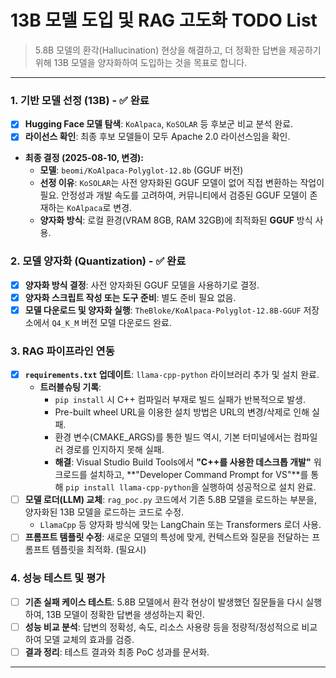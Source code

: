 # 13B 모델 도입 및 RAG 고도화 TODO List

> 5.8B 모델의 환각(Hallucination) 현상을 해결하고, 더 정확한 답변을 제공하기 위해 13B 모델을 양자화하여 도입하는 것을 목표로 합니다.

---

### 1. 기반 모델 선정 (13B) - ✅ 완료

- [x] **Hugging Face 모델 탐색**: `KoAlpaca`, `KoSOLAR` 등 후보군 비교 분석 완료.
- [x] **라이선스 확인**: 최종 후보 모델들이 모두 Apache 2.0 라이선스임을 확인.
- **최종 결정 (2025-08-10, 변경):**
  - **모델**: `beomi/KoAlpaca-Polyglot-12.8b` (GGUF 버전)
  - **선정 이유**: `KoSOLAR`는 사전 양자화된 GGUF 모델이 없어 직접 변환하는 작업이 필요. 안정성과 개발 속도를 고려하여, 커뮤니티에서 검증된 GGUF 모델이 존재하는 `KoAlpaca`로 변경.
  - **양자화 방식**: 로컬 환경(VRAM 8GB, RAM 32GB)에 최적화된 **GGUF** 방식 사용.

### 2. 모델 양자화 (Quantization) - ✅ 완료

- [x] **양자화 방식 결정**: 사전 양자화된 GGUF 모델을 사용하기로 결정.
- [x] **양자화 스크립트 작성 또는 도구 준비**: 별도 준비 필요 없음.
- [x] **모델 다운로드 및 양자화 실행**: `TheBloke/KoAlpaca-Polyglot-12.8B-GGUF` 저장소에서 `Q4_K_M` 버전 모델 다운로드 완료.

### 3. RAG 파이프라인 연동

- [x] **`requirements.txt` 업데이트**: `llama-cpp-python` 라이브러리 추가 및 설치 완료.
  - **트러블슈팅 기록**:
    - `pip install` 시 C++ 컴파일러 부재로 빌드 실패가 반복적으로 발생.
    - Pre-built wheel URL을 이용한 설치 방법은 URL의 변경/삭제로 인해 실패.
    - 환경 변수(CMAKE_ARGS)를 통한 빌드 역시, 기본 터미널에서는 컴파일러 경로를 인지하지 못해 실패.
    - **해결**: Visual Studio Build Tools에서 **"C++를 사용한 데스크톱 개발"** 워크로드를 설치하고, **"Developer Command Prompt for VS"**를 통해 `pip install llama-cpp-python`을 실행하여 성공적으로 설치 완료.
- [ ] **모델 로더(LLM) 교체**: `rag_poc.py` 코드에서 기존 5.8B 모델을 로드하는 부분을, 양자화된 13B 모델을 로드하는 코드로 수정.
  - `LlamaCpp` 등 양자화 방식에 맞는 LangChain 또는 Transformers 로더 사용.
- [ ] **프롬프트 템플릿 수정**: 새로운 모델의 특성에 맞게, 컨텍스트와 질문을 전달하는 프롬프트 템플릿을 최적화. (필요시)

### 4. 성능 테스트 및 평가

- [ ] **기존 실패 케이스 테스트**: 5.8B 모델에서 환각 현상이 발생했던 질문들을 다시 실행하여, 13B 모델이 정확한 답변을 생성하는지 확인.
- [ ] **성능 비교 분석**: 답변의 정확성, 속도, 리소스 사용량 등을 정량적/정성적으로 비교하여 모델 교체의 효과를 검증.
- [ ] **결과 정리**: 테스트 결과와 최종 PoC 성과를 문서화.

---
